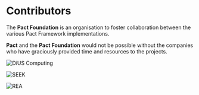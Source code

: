 # Contributors

The **Pact Foundation** is an organisation to foster collaboration between the various Pact Framework implementations.

**Pact** and the **Pact Foundation** would not be possible without the companies who have graciously provided time and resources to the projects.

![DiUS Computing](http://www.pact.io/media/dius_logo_colour.png)

![SEEK](http://www.seek.com.au/content/images/logos/seek-logo-positive.svg)

![REA](https://avatars1.githubusercontent.com/u/587716?v=3&s=200)

